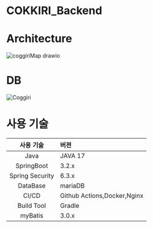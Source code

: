 # COKKIRI_Backend

# Architecture
![coggiriMap drawio](https://github.com/user-attachments/assets/84ddcff8-1d23-499f-bc1c-84f01d2ecbea)
# DB 
![Coggiri](https://github.com/user-attachments/assets/9aac413f-ad10-4204-8f67-a021b241f794)

# 사용 기술
|사용 기술| 버젼|
|:---:|:----|
|Java|JAVA 17|
|SpringBoot|3.2.x|
|Spring Security|6.3.x|
|DataBase|mariaDB|
|CI/CD|Github Actions,Docker,Nginx|
|Build Tool|Gradle|
|myBatis|3.0.x|
